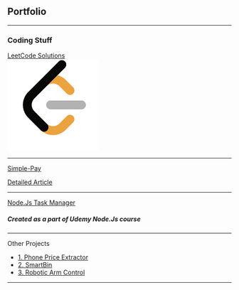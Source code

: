 ## Portfolio

---

### Coding Stuff 

[LeetCode Solutions](https://github.com/Kalpan13/LeetCode-Solutions)
<br>
<img src="images/LeetCode Logo1.png?raw=true"/>
<br>

---
[Simple-Pay](https://github.com/Kalpan13/simple-pay)
<br>

[Detailed Article](/simple_pay_article)

---

[Node.Js Task Manager](/under_development)
<h5> Created as a part of Udemy Node.Js course </h5>
  
---

Other Projects
 - [1. Phone Price Extractor](https://github.com/Kalpan13/Phone-Price-Extractor)
 - [2. SmartBin](https://github.com/Kalpan13/SmartDustbin)
 - [3. Robotic Arm Control](/under_delopment)


---
